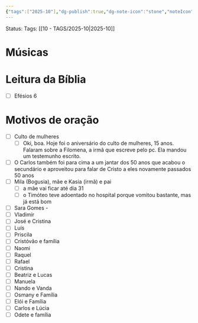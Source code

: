```yaml
---
{"tags":["2025-10"],"dg-publish":true,"dg-note-icon":"stone","noteIcon":"stone","permalink":"/06-daily-weekly-tasks/ceia-e-culto-26-10-2025/","dgPassFrontmatter":true,"created":"2025-10-25T16:51:50.659+01:00","updated":"2025-10-25T22:17:11.681+01:00"}
---
```


Status: 
Tags: [[10 - TAGS/2025-10\|2025-10]]
 
# Músicas


# Leitura da Bíblia 
- [ ] Efésios 6

# Motivos de oração 

- [ ] Culto de mulheres
	- [ ] Oki, boa. Hoje foi o aniversário do culto de mulheres, 15 anos. Falaram sobre a Filomena, a irmã que escreve pelo pc. Ela mandou um testemunho escrito.
- [ ] O Carlos também foi para cima a um jantar dos 50 anos que acabou o secundário e aproveitou para falar de Cristo a eles novamente passados 50 anos
- [ ] Mila (Bogusia), mãe e Kasia (irmã) e pai
	- [ ] a mãe vai ficar até dia 31
	- [ ] o Timóteo teve adoentado no hospital porque vomitou bastante, mas já está bom
- [ ] Sara Gomes - 
- [ ] Vladimir
- [ ] José e Cristina
- [ ] Luís 
- [ ] Priscila
- [ ] Cristóvão e família
- [ ] Naomi
- [ ] Raquel
- [ ] Rafael
- [ ] Cristina
- [ ] Beatriz e Lucas
- [ ] Manuela
- [ ] Nando e Vanda
- [ ] Osmany e Família 
- [ ] Elói e Família 
- [ ] Carlos e Lúcia
- [ ] Odete e família